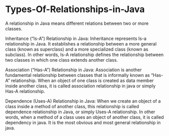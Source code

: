 # Types-Of-Relationships-in-Java

A relationship in Java means different relations between two or more classes.


Inheritance (“Is-A”) Relationship in Java:
Inheritance represents Is-a relationship in Java. It establishes a relationship between a more general class (known as superclass) and a more specialized class (known as subclass).
In other words, Is-A relationship defines the relationship between two classes in which one class extends another class.


Association (“Has-A”) Relationship in Java:
Association is another fundamental relationship between classes that is informally known as “Has-A” relationship.
When an object of one class is created as data member inside another class, it is called association relationship in java or simply Has-A relationship.

Dependence (Uses-A) Relationship in Java:
When we create an object of a class inside a method of another class, this relationship is called dependence relationship in Java, or simply Uses-A relationship.
In other words, when a method of a class uses an object of another class, it is called dependency in java. It is the most obvious and most general relationship in java.





   

